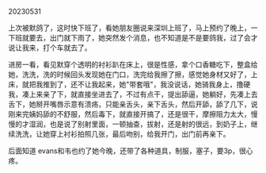 20230531

上次被默鸽了，这时快下班了，看她朋友圈说来深圳上班了，马上预约了晚上，一下班就要去，出门就下雨了，她突然发个消息，也不知道是不是要鸽我，过了会才说让我来，打个车就去了。

进房一看，看见默穿个透明的衬衫趴在床上，很是性感，拿个口香糖吃下，整盒给她，洗洗，洗的时候回头发现她在门口，洗完给我擦了擦，感觉她身材又好了，上床，就把我推到了，还不让我起来，她"带套哦"，我没说话，她骑我身上，撸硬我，凑上来亲了下，就直接坐进去了，不过有点干，提出舔逼，她躺好，先凑上去舌下，她掰开嘴唇示意有溃疡，只能亲舌头，亲下舌头，然后开舔，舔了几下，说刚来完姨妈舔的不舒服，然后毒下，就直接开搞了，还是很干，摩擦阻力太大，慢慢的才湿润，也是说了别射里面，一顿抽查，拔射，还是射的很远，到奶子上，继续洗洗，让她穿上衬衫拍照几张，最后吻别，给我开门，出门前再亲下。

后面知道 evans和韦也约了她今晚，还带了各种道具，制服，塞子，要3p，很心疼。

